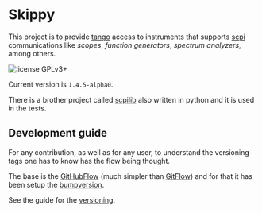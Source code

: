 Skippy
======

This project is to provide [tango](http://tango-controls.org) access to instruments that supports [scpi](https://en.wikipedia.org/wiki/Standard_Commands_for_Programmable_Instruments) communications like _scopes_, _function generators_, _spectrum analyzers_, among others.

![license GPLv3+](https://img.shields.io/badge/license-GPLv3+-green.svg)

Current version is `1.4.5-alpha0`.

There is a brother project called [scpilib](https://github.com/srgblnch/python-scpilib) also written in python and it is used in the tests.

## Development guide

For any contribution, as well as for any user, to understand the versioning tags one has to know has the flow being thought.

The base is the [GitHubFlow](https://guides.github.com/introduction/flow/) (much simpler than [GitFlow](https://datasift.github.io/gitflow/IntroducingGitFlow.html)) and for that it has been setup the [bumpversion](https://github.com/peritus/bumpversion).

See the guide for the [versioning](https://github.com/srgblnch/skippy/wiki/versioning-rules). 

